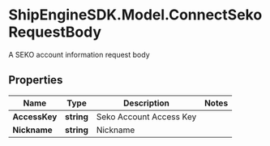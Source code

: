 # ShipEngineSDK.Model.ConnectSekoRequestBody
A SEKO account information request body

## Properties

Name | Type | Description | Notes
------------ | ------------- | ------------- | -------------
**AccessKey** | **string** | Seko Account Access Key | 
**Nickname** | **string** | Nickname | 


